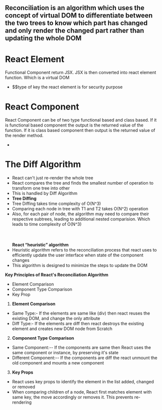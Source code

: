 <div class="mainDiv">
<h2> 
Reconciliation is an algorithm which uses the concept of virtual DOM to differentiate between the two trees to know which part has changed and only render the changed part rather than updating the whole DOM
</h2>

<h1>React Element</h1>
<p>
Functional Component return JSX. JSX is then converted into react element function. Which is a virtual DOM
</p>
<ul>
<li>$$type of key the react element is for security purpose</li>
</ul>

<h1>React Component</h1>
<p>React Component can be of two type functional based and class based. If it is functional based component the output is the returned value of the function. If it is class based component then output is the returned value of the render method.
</p>

<ul>
<li>
</li>
</ul>

<h1>The Diff Algorithm</h1>
<ul>
<li>React can't just re-render the whole tree</li>
<li>React compares the tree and finds the smallest number of operation to transform one tree into other</li>
<li>This is handled by Diff Algorithm</li>
<li><b>Tree Diffing</b></li>
<li>Tree Diffing takes time complexity of O(N^3)</li>
<li>Comparing each node in tree with T1 and T2 takes O(N^2) operation</li>
<li>Also, for each pair of node, the algorithm may need to compare their respective subtrees, leading to additional nested comparision. Which leads to time complexity of O(N^3) </li>
<br/>
<br/>
<br/>
<b>React “heuristic” algorithm</b>
<li>Heuristic algorithm refers to the reconciliation process that react uses to efficiently update the user interface when state of the component changes</li>
<li>This algorithm is designed to minimize the steps to update the DOM</li>
</ul>

<b>Key Principles of React's Reconciliation Algorithm</b>
<ul>
<li>Element Comparison</li>
<li>Component Type Comparison</li>
<li>Key Prop</li>
</ul>

1. <b>Element Comparison</b>
<ul>
<li>Same Type:- If the elements are same like (div) then react reuses the existing DOM, and change the only attribute</li>
<li>Diff Type:- If the elements are diff then react destroys the existing element and creates new DOM node from Scratch</li>
</ul>

2. <b>Component Type Comparison</b>
<ul>
<li>Same Component:-- If the components are same then React uses the same component or instance, by preserving it's state</li>
<li>Different Component:-- If the components are diff the react unmount the old component and mounts a new component </li>
</ul>

3. <b>Key Props</b>
<ul>
<li>React uses key props to identify the element in the list added, changed or removed</li>
<li>When comparing children of a node, React first matches element with same key, the move accordingly or removes it. This prevents re-rendering</li>
</ul>

</div>

